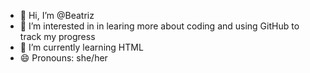 - 👋 Hi, I’m @Beatriz
- 👀 I’m interested in in learing more about coding and using GitHub to track my progress
- 🌱 I’m currently learning HTML  
- 😄 Pronouns: she/her

